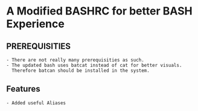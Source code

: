 # A Modified BASHRC for better BASH Experience #


## PREREQUISITIES ##
    - There are not really many prerequisities as such.
    - The updated bash uses batcat instead of cat for better visuals.
      Therefore batcan should be installed in the system.

## Features ##
    - Added useful Aliases
